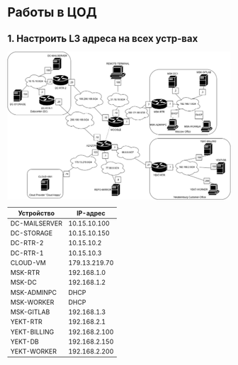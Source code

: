 # Работы в ЦОД
## 1. Настроить L3 адреса на всех устр-вах
![topology](../assets/Topology_L3_AS25.png)


| Устройство       | IP-адрес        |
|------------------|-----------------|
| DC-MAILSERVER    | 10.15.10.100    |
| DC-STORAGE       | 10.15.10.150    |
| DC-RTR-2         | 10.15.10.2      |
| DC-RTR-1         | 10.15.10.3      |
| CLOUD-VM         | 179.13.219.70   |
| MSK-RTR          | 192.168.1.0     |
| MSK-DC           | 192.168.1.2     |
| MSK-ADMINPC      | DHCP            |
| MSK-WORKER       | DHCP            |
| MSK-GITLAB       | 192.168.1.3     |
| YEKT-RTR         | 192.168.2.1     |
| YEKT-BILLING     | 192.168.2.100   |
| YEKT-DB          | 192.168.2.150   |
| YEKT-WORKER      | 192.168.2.200   |

